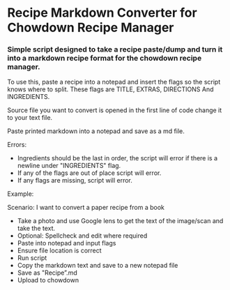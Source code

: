 
# Recipe Markdown Converter for Chowdown Recipe Manager 

### Simple script designed to take a recipe paste/dump and turn it into a markdown recipe format for the chowdown recipe manager. 

To use this, paste a recipe into a notepad and insert the flags so the script knows where to split. These flags are TITLE, EXTRAS, DIRECTIONS And INGREDIENTS.

Source file you want to convert is opened in the first line of code change it to your text file.

Paste printed markdown into a notepad and save as a md file.

Errors: 
- Ingredients should be the last in order, the script will error if there is a newline under "INGREDIENTS" flag.
- If any of the flags are out of place script will error.
- If any flags are missing, script will error. 


Example:

Scenario: I want to convert a paper recipe from a book

- Take a photo and use Google lens to get the text of the image/scan and take the text. 
- Optional: Spellcheck and edit where required
- Paste into notepad and input flags
- Ensure file location is correct
- Run script
- Copy the markdown text and save to a new notepad file
- Save as "Recipe”.md
- Upload to chowdown
 

